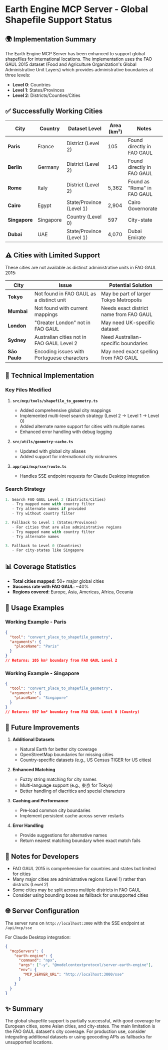 # Earth Engine MCP Server - Global Shapefile Support Status

## 🌍 Implementation Summary

The Earth Engine MCP Server has been enhanced to support global shapefiles for international locations. The implementation uses the FAO GAUL 2015 dataset (Food and Agriculture Organization's Global Administrative Unit Layers) which provides administrative boundaries at three levels:

- **Level 0**: Countries
- **Level 1**: States/Provinces
- **Level 2**: Districts/Counties/Cities

## ✅ Successfully Working Cities

| City | Country | Dataset Level | Area (km²) | Notes |
|------|---------|---------------|------------|-------|
| **Paris** | France | District (Level 2) | 105 | Found directly in FAO GAUL |
| **Berlin** | Germany | District (Level 2) | 143 | Found directly in FAO GAUL |
| **Rome** | Italy | District (Level 2) | 5,362 | Found as "Roma" in FAO GAUL |
| **Cairo** | Egypt | State/Province (Level 1) | 2,904 | Cairo Governorate |
| **Singapore** | Singapore | Country (Level 0) | 597 | City-state |
| **Dubai** | UAE | State/Province (Level 1) | 4,070 | Dubai Emirate |

## ⚠️ Cities with Limited Support

These cities are not available as distinct administrative units in FAO GAUL 2015:

| City | Issue | Potential Solution |
|------|-------|-------------------|
| **Tokyo** | Not found in FAO GAUL as a distinct unit | May be part of larger Tokyo Metropolis |
| **Mumbai** | Not found with current mappings | Needs exact district name from FAO GAUL |
| **London** | "Greater London" not in FAO GAUL | May need UK-specific dataset |
| **Sydney** | Australian cities not in FAO GAUL Level 2 | Need Australian-specific boundaries |
| **São Paulo** | Encoding issues with Portuguese characters | May need exact spelling from FAO GAUL |

## 🔧 Technical Implementation

### Key Files Modified

1. **`src/mcp/tools/shapefile_to_geometry.ts`**
   - Added comprehensive global city mappings
   - Implemented multi-level search strategy (Level 2 → Level 1 → Level 0)
   - Added alternate name support for cities with multiple names
   - Enhanced error handling with debug logging

2. **`src/utils/geometry-cache.ts`**
   - Updated with global city aliases
   - Added support for international city nicknames

3. **`app/api/mcp/sse/route.ts`**
   - Handles SSE endpoint requests for Claude Desktop integration

### Search Strategy

```javascript
1. Search FAO GAUL Level 2 (Districts/Cities)
   - Try mapped name with country filter
   - Try alternate names if provided
   - Try without country filter

2. Fallback to Level 1 (States/Provinces)
   - For cities that are also administrative regions
   - Try mapped name with country filter
   - Try alternate names

3. Fallback to Level 0 (Countries)
   - For city-states like Singapore
```

## 📊 Coverage Statistics

- **Total cities mapped**: 50+ major global cities
- **Success rate with FAO GAUL**: ~40%
- **Regions covered**: Europe, Asia, Americas, Africa, Oceania

## 🚀 Usage Examples

### Working Example - Paris
```json
{
  "tool": "convert_place_to_shapefile_geometry",
  "arguments": {
    "placeName": "Paris"
  }
}
// Returns: 105 km² boundary from FAO GAUL Level 2
```

### Working Example - Singapore
```json
{
  "tool": "convert_place_to_shapefile_geometry",
  "arguments": {
    "placeName": "Singapore"
  }
}
// Returns: 597 km² boundary from FAO GAUL Level 0 (Country)
```

## 🔮 Future Improvements

1. **Additional Datasets**
   - Natural Earth for better city coverage
   - OpenStreetMap boundaries for missing cities
   - Country-specific datasets (e.g., US Census TIGER for US cities)

2. **Enhanced Matching**
   - Fuzzy string matching for city names
   - Multi-language support (e.g., 東京 for Tokyo)
   - Better handling of diacritics and special characters

3. **Caching and Performance**
   - Pre-load common city boundaries
   - Implement persistent cache across server restarts

4. **Error Handling**
   - Provide suggestions for alternative names
   - Return nearest matching boundary when exact match fails

## 📝 Notes for Developers

- FAO GAUL 2015 is comprehensive for countries and states but limited for cities
- Many major cities are administrative regions (Level 1) rather than districts (Level 2)
- Some cities may be split across multiple districts in FAO GAUL
- Consider using bounding boxes as fallback for unsupported cities

## 🌐 Server Configuration

The server runs on `http://localhost:3000` with the SSE endpoint at `/api/mcp/sse`

For Claude Desktop integration:
```json
{
  "mcpServers": {
    "earth-engine": {
      "command": "npx",
      "args": ["-y", "@modelcontextprotocol/server-earth-engine"],
      "env": {
        "MCP_SERVER_URL": "http://localhost:3000/sse"
      }
    }
  }
}
```

## ✨ Summary

The global shapefile support is partially successful, with good coverage for European cities, some Asian cities, and city-states. The main limitation is the FAO GAUL dataset's city coverage. For production use, consider integrating additional datasets or using geocoding APIs as fallbacks for unsupported locations.
